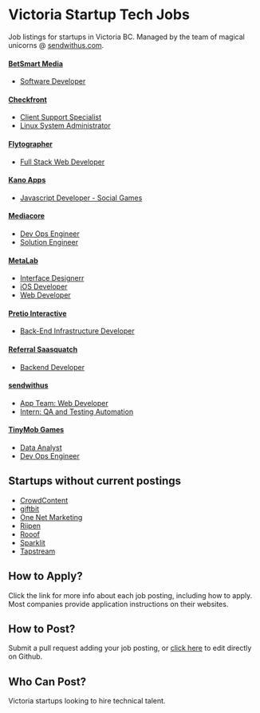 # Victoria Startup Tech Jobs

Job listings for startups in Victoria BC. Managed by the team of magical unicorns @ [sendwithus.com](http://sendwithus.com).

#### [BetSmart Media](http://www.betsmartmedia.com/)
* [Software Developer](http://www.betsmartmedia.com/software-developer)

#### [Checkfront](https://www.checkfront.com/)
* [Client Support Specialist](http://checkfront.workable.com/jobs/27727)
* [Linux System Administrator](https://www.checkfront.com/careers/linux-system-administrator-wanted)

#### [Flytographer](http://www.flytographer.com/)
* [Full Stack Web Developer](http://www.flytographer.com/jobs)

#### [Kano Apps](http://www.kanoapps.com/)
* [Javascript Developer - Social Games](http://www.kanoapps.com/software-developer/)

#### [Mediacore](http://www.mediacore.com/)
* [Dev Ops Engineer](https://mediacore.bamboohr.com/jobs/view.php?id=7)
* [Solution Engineer](https://mediacore.bamboohr.com/jobs/view.php?id=9)

#### [MetaLab](http://metalab.co/)
* [Interface Designerr](http://metalab.co/careers/)
* [iOS Developer](http://metalab.co/careers/)
* [Web Developer](http://metalab.co/careers/)

#### [Pretio Interactive](https://www.pretio.in/)
* [Back-End Infrastructure Developer](https://www.pretio.in/jobs/back-end-infrastructure-developer/)

#### [Referral Saasquatch](http://www.referralsaasquatch.com/)
* [Backend Developer](http://www.referralsaasquatch.com/careers/#op-35157-backend-developer)

#### [sendwithus](https://www.sendwithus.com)
* [App Team: Web Developer](https://github.com/sendwithus/jobs/blob/master/app_team_web_developer.md)
* [Intern: QA and Testing Automation](https://github.com/sendwithus/jobs/blob/master/intern_test_automation.md)

#### [TinyMob Games](http://tinymobgames.com/)
* [Data Analyst](http://tinymobgames.com/data-analyst.html)
* [Dev Ops Engineer](http://tinymobgames.com/devops-engineer-contract.html)


## Startups without current postings
* [CrowdContent](https://www.crowdcontent.com/)
* [giftbit](https://www.giftbit.com/)
* [One Net Marketing](http://onenetmarketing.com/)
* [Riipen](https://riipen.com/)
* [Rooof](https://www.rooof.com/)
* [Sparklit](https://www.sparklit.com/)
* [Tapstream](https://tapstream.com/)


## How to Apply?
Click the link for more info about each job posting, including how to apply. Most companies provide application instructions on their websites. 


## How to Post?
Submit a pull request adding your job posting, or [click here](https://github.com/vicstartups/jobs/edit/master/README.md) to edit directly on Github.


## Who Can Post?
Victoria startups looking to hire technical talent.

